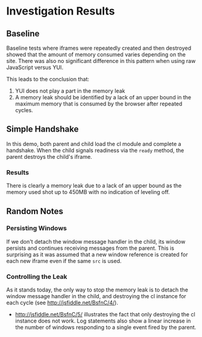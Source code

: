 # Investigation Results

## Baseline

Baseline tests where iframes were repeatedly created and then destroyed showed
that the amount of memory consumed varies depending on the site. There was also
no significant difference in this pattern when using raw JavaScript versus YUI.

This leads to the conclusion that:
1. YUI does not play a part in the memory leak
1. A memory leak should be identified by a lack of an upper bound in the
maximum memory that is consumed by the browser after repeated cycles.

## Simple Handshake

In this demo, both parent and child load the cl module and complete a
handshake. When the child signals readiness via the `ready` method, the parent
destroys the child's iframe.

### Results

There is clearly a memory leak due to a lack of an upper bound as the memory
used shot up to 450MB with no indication of leveling off.

## Random Notes

### Persisting Windows

If we don't detach the window message handler in the child, its window
persists and continues receiving messages from the parent. This is
surprising as it was assumed that a new window reference is created for
each new iframe even if the same `src` is used.

### Controlling the Leak

As it stands today, the only way to stop the memory leak is to detach
the window message handler in the child, and destroying the cl instance
for each cycle (see http://jsfiddle.net/BsfnC/4/).

* http://jsfiddle.net/BsfnC/5/ illustrates the fact that only destroying the cl instance does not work. Log statements also show a linear increase in the number of windows responding to a single event fired by the parent.
